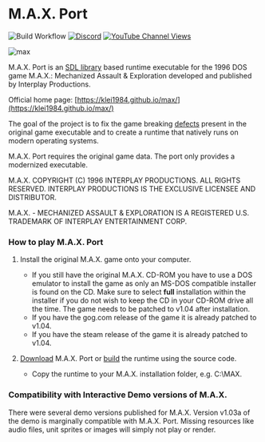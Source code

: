 # M.A.X. Port

![Build Workflow](https://github.com/klei1984/max/workflows/Build%20Workflow/badge.svg)
[![Discord](https://img.shields.io/discord/1085572457466974248?label=discord&logo=discord&logoColor=ffffff)](https://discord.gg/TCn8DpeBaY)
[![YouTube Channel Views](https://img.shields.io/youtube/channel/views/UCDnKVYEpcgZZz8okGIC4vkA)](https://www.youtube.com/channel/UCDnKVYEpcgZZz8okGIC4vkA)

![max](https://user-images.githubusercontent.com/53688147/218547807-5738f04f-e64f-4d59-9790-b3e248faed9b.jpg)

M.A.X. Port is an [SDL library](https://wiki.libsdl.org/) based runtime executable for the 1996 DOS game M.A.X.: Mechanized Assault & Exploration developed and published by Interplay Productions.

Official home page: [https://klei1984.github.io/max/](https://klei1984.github.io/max/)

The goal of the project is to fix the game breaking [defects](https://klei1984.github.io/max/defects/) present in the original game executable and to create a runtime that natively runs on modern operating systems.

M.A.X. Port requires the original game data. The port only provides a modernized executable.

M.A.X. COPYRIGHT (C) 1996 INTERPLAY PRODUCTIONS.  ALL RIGHTS RESERVED.
INTERPLAY PRODUCTIONS IS THE EXCLUSIVE LICENSEE AND DISTRIBUTOR.

M.A.X. - MECHANIZED ASSAULT & EXPLORATION IS A REGISTERED U.S. TRADEMARK OF INTERPLAY ENTERTAINMENT CORP.

### How to play M.A.X. Port

1. Install the original M.A.X. game onto your computer.
   - If you still have the original M.A.X. CD-ROM you have to use a DOS emulator to install the game as only an MS-DOS compatible installer is found on the CD. Make sure to select **full** installation within the installer if you do not wish to keep the CD in your CD-ROM drive all the time. The game needs to be patched to v1.04 after installation.
   - If you have the gog.com release of the game it is already patched to v1.04.
   - If you have the steam release of the game it is already patched to v1.04.

2. [Download](https://github.com/klei1984/max/releases) M.A.X. Port or [build](https://klei1984.github.io/max/build/) the runtime using the source code.
   - Copy the runtime to your M.A.X. installation folder, e.g. C:\MAX.

### Compatibility with Interactive Demo versions of M.A.X.

There were several demo versions published for M.A.X. Version v1.03a of the demo is marginally compatible with M.A.X. Port. Missing resources like audio files, unit sprites or images will simply not play or render.
